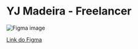 # YJ Madeira - Freelancer

![Figma image](https://github.com/gvmotta/yjmadeira/assets/116246906/7186896c-2d93-471a-a557-3925a1f5a99a)

[Link do Figma](https://www.figma.com/file/sKuLLeQ7gklnVnkwSS6S7z/YJ-Madeira?type=design&node-id=0%3A1&mode=design&t=UPMkkFylIoX9N9pa-1)
